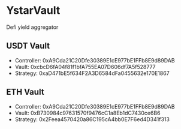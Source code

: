 # YstarVault
Defi yield aggregator

## USDT Vault
- Controller:
   0xA9Cda21C20Dfe30389E1cE977bE1FFb8E9d89DAB
- Vault:
0xcbcD6fA04f81f1bfA755EA07D606df7A5f528777
- Strategy:
0xaD471bE5f634F2A3D6584dFa0455632e170E1867

## ETH Vault

- Controller:
  0xA9Cda21C20Dfe30389E1cE977bE1FFb8E9d89DAB
- Vault:
  0xB730984c97631570f9476cC1a8Eb1dC7430ce6B6
- Strategy:
  0x2Feea4570420a86C195cA4bb0E7F6ed4D341f313

